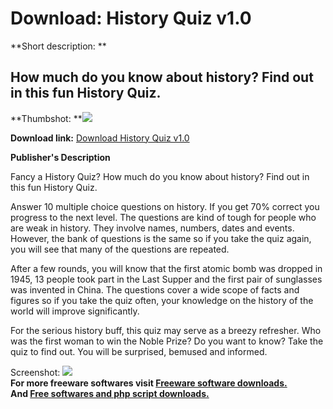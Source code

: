 # Download: History Quiz v1.0

**Short description: **

## How much do you know about history? Find out in this fun History Quiz.

  
**Thumbshot: **![](http://www.freewarefiles.com/screenshot/quiz_hi_screen_md.jpg)   
  
**Download link:** [Download History Quiz v1.0](http://freesoftwares.boysofts.com/History-Quiz-V_program_25467.html)  
  

**Publisher's Description**  
  

Fancy a History Quiz? How much do you know about history? Find out in this fun
History Quiz.

Answer 10 multiple choice questions on history. If you get 70% correct you
progress to the next level. The questions are kind of tough for people who are
weak in history. They involve names, numbers, dates and events. However, the
bank of questions is the same so if you take the quiz again, you will see that
many of the questions are repeated.

After a few rounds, you will know that the first atomic bomb was dropped in
1945, 13 people took part in the Last Supper and the first pair of sunglasses
was invented in China. The questions cover a wide scope of facts and figures
so if you take the quiz often, your knowledge on the history of the world will
improve significantly.

For the serious history buff, this quiz may serve as a breezy refresher. Who
was the first woman to win the Noble Prize? Do you want to know? Take the quiz
to find out. You will be surprised, bemused and informed.

  
  
Screenshot: ![](http://www.freewarefiles.com/screenshot/quiz_hi_screen.jpg)  
**For more freeware softwares visit [Freeware software downloads.](http://freesoftwares.boysofts.com/)**   
**And [Free softwares and php script downloads.](http://www.boysofts.com/)**

